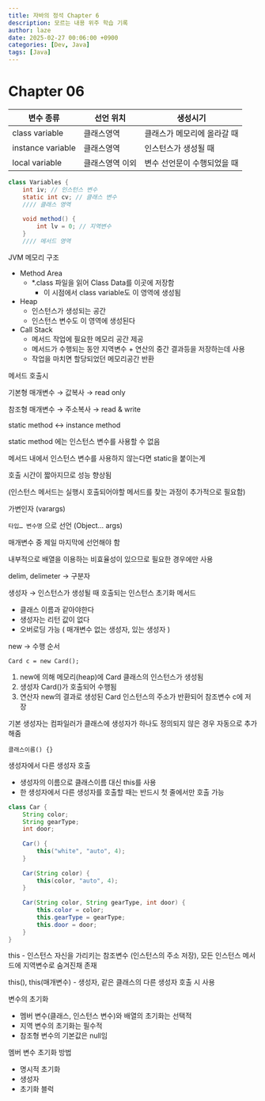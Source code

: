 ```yaml
---
title: 자바의 정석 Chapter 6
description: 모르는 내용 위주 학습 기록
author: laze
date: 2025-02-27 00:06:00 +0900
categories: [Dev, Java]
tags: [Java]
---
```

# Chapter 06

| 변수 종류 | 선언 위치 | 생성시기 |
| --- | --- | --- |
| class variable | 클래스영역 | 클래스가 메모리에 올라갈 때 |
| instance variable | 클래스영역 | 인스턴스가 생성될 때 |
| local variable | 클래스영역 이외 | 변수 선언문이 수행되었을 때 |

```java
class Variables {
	int iv; // 인스턴스 변수
	static int cv; // 클래스 변수
	//// 클래스 영역
	
	void method() {
		int lv = 0; // 지역변수
	}
	//// 메서드 영역
```

JVM 메모리 구조

- Method Area
    - *.class 파일을 읽어 Class Data를 이곳에 저장함
        - 이 시점에서 class variable도 이 영역에 생성됨
- Heap
    - 인스턴스가 생성되는 공간
    - 인스턴스 변수도 이 영역에 생성된다
- Call Stack
    - 메서드 작업에 필요한 메모리 공간 제공
    - 메서드가 수행되는 동안 지역변수 + 연산의 중간 결과등을 저장하는데 사용
    - 작업을 마치면 할당되었던 메모리공간 반환

메서드 호출시

기본형 매개변수 → 값복사 → read only

참조형 매개변수 → 주소복사 → read & write

static method ↔ instance method

static method 에는 인스턴스 변수를 사용할 수 없음

메서드 내에서 인스턴스 변수를 사용하지 않는다면 static을 붙이는게

호출 시간이 짧아지므로 성능 향상됨

(인스턴스 메서드는 실행시 호출되어야할 메서드를 찾는 과정이 추가적으로 필요함)

가변인자 (varargs)

`타입… 변수명` 으로 선언 (Object… args)

매개변수 중 제일 마지막에 선언해야 함

내부적으로 배열을 이용하는 비효율성이 있으므로 필요한 경우에만 사용

delim, delimeter → 구분자

생성자 → 인스턴스가 생성될 때 호출되는 인스턴스 초기화 메서드

- 클래스 이름과 같아야한다
- 생성자는 리턴 값이 없다
- 오버로딩 가능 ( 매개변수 없는 생성자, 있는 생성자 )

new → 수행 순서

`Card c = new Card();`

1. new에 의해 메모리(heap)에 Card 클래스의 인스턴스가 생성됨
2. 생성자 Card()가 호출되어 수행됨
3. 연산자 new의 결과로 생성된 Card 인스턴스의 주소가 반환되어 참조변수 c에 저장

기본 생성자는 컴파일러가 클래스에 생성자가 하나도 정의되지 않은 경우 자동으로 추가해줌

`클래스이름() {}`

 

생성자에서 다른 생성자 호출

- 생성자의 이름으로 클래스이름 대신 this를 사용
- 한 생성자에서 다른 생성자를 호출할 때는 반드시 첫 줄에서만 호출 가능

```java
class Car {
	String color;
	String gearType;
	int door;
	
	Car() {
		this("white", "auto", 4);
	}
	
	Car(String color) {
		this(color, "auto", 4);
	}
	
	Car(String color, String gearType, int door) {
		this.color = color;
		this.gearType = gearType;
		this.door = door;
	}
}
```

this - 인스턴스 자신을 가리키는 참조변수 (인스턴스의 주소 저장), 모든 인스턴스 메서드에 지역변수로 숨겨진채 존재

this(), this(매개변수) - 생성자, 같은 클래스의 다른 생성자 호출 시 사용

변수의 초기화

- 멤버 변수(클래스, 인스턴스 변수)와 배열의 초기화는 선택적
- 지역 변수의 초기화는 필수적
- 참조형 변수의 기본값은 null임

멤버 변수 초기화 방법

- 명시적 초기화
- 생성자
- 초기화 블럭